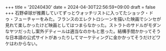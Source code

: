 +++
title = '20240430'
date = 2024-04-30T22:56:59+09:00
draft = false
+++
石野卓球が推薦していてずっとウォッチリストに入ってたショック・ドゥ・フューチャーをみた。フランスのエレクトロシーンを描いた映画でシンセが見れて楽しかったけど映画としてはつまらなかった。ストラトのサドルがモダンなヤツだったし案外デティールは適当なのかもと思った。結構手間かかってそうな日本語の公式サイトがあったりしてマーケティングに金かかってそうだけどワケはわからない。